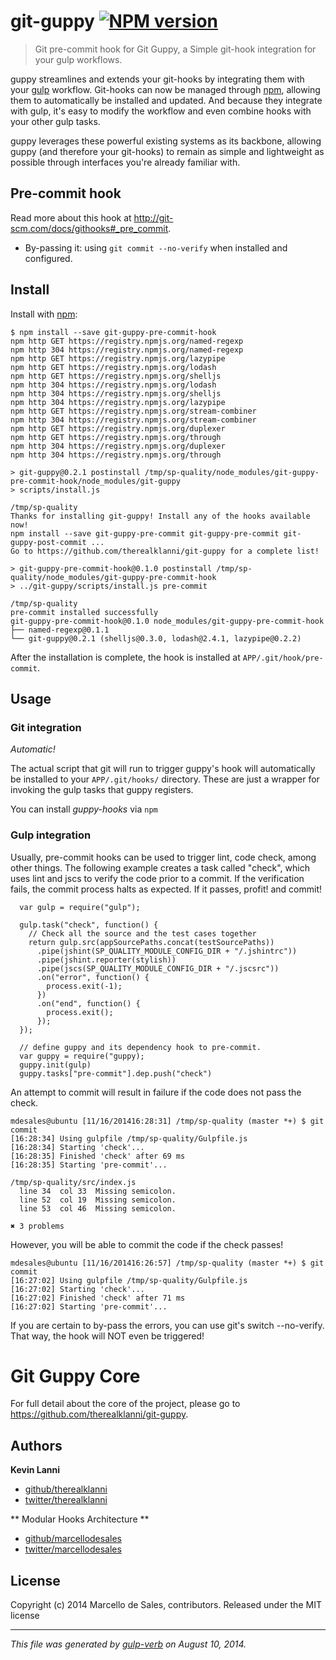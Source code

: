 # git-guppy [![NPM version](https://badge.fury.io/js/git-guppy-pre-commit-hook.png)](http://badge.fury.io/js/git-guppy-pre-commit-hook)

> Git pre-commit hook for Git Guppy, a Simple git-hook integration for your gulp workflows.

guppy streamlines and extends your git-hooks by integrating them with your 
[gulp](http://gulpjs.com) workflow. Git-hooks can now be managed through 
[npm](https://npmjs.org), allowing them to automatically be installed and 
updated. And because they integrate with gulp, it's easy to modify the workflow 
and even combine hooks with your other gulp tasks.

guppy leverages these powerful existing systems as its backbone, allowing guppy
(and therefore your git-hooks) to remain as simple and lightweight as possible
through interfaces you're already familiar with.

## Pre-commit hook

Read more about this hook at http://git-scm.com/docs/githooks#_pre_commit.

* By-passing it: using `git commit --no-verify` when installed and configured.

## Install
Install with [npm](npmjs.org):

```
$ npm install --save git-guppy-pre-commit-hook
npm http GET https://registry.npmjs.org/named-regexp
npm http 304 https://registry.npmjs.org/named-regexp
npm http GET https://registry.npmjs.org/lazypipe
npm http GET https://registry.npmjs.org/lodash
npm http GET https://registry.npmjs.org/shelljs
npm http 304 https://registry.npmjs.org/lodash
npm http 304 https://registry.npmjs.org/shelljs
npm http 304 https://registry.npmjs.org/lazypipe
npm http GET https://registry.npmjs.org/stream-combiner
npm http 304 https://registry.npmjs.org/stream-combiner
npm http GET https://registry.npmjs.org/duplexer
npm http GET https://registry.npmjs.org/through
npm http 304 https://registry.npmjs.org/duplexer
npm http 304 https://registry.npmjs.org/through

> git-guppy@0.2.1 postinstall /tmp/sp-quality/node_modules/git-guppy-pre-commit-hook/node_modules/git-guppy
> scripts/install.js

/tmp/sp-quality
Thanks for installing git-guppy! Install any of the hooks available now!
npm install --save git-guppy-pre-commit git-guppy-pre-commit git-guppy-post-commit ...
Go to https://github.com/therealklanni/git-guppy for a complete list!

> git-guppy-pre-commit-hook@0.1.0 postinstall /tmp/sp-quality/node_modules/git-guppy-pre-commit-hook
> ../git-guppy/scripts/install.js pre-commit

/tmp/sp-quality
pre-commit installed successfully
git-guppy-pre-commit-hook@0.1.0 node_modules/git-guppy-pre-commit-hook
├── named-regexp@0.1.1
└── git-guppy@0.2.1 (shelljs@0.3.0, lodash@2.4.1, lazypipe@0.2.2)
```

After the installation is complete, the hook is installed at `APP/.git/hook/pre-commit`.

## Usage

### Git integration

*Automatic!* 

The actual script that git will run to trigger guppy's hook will automatically be
installed to your `APP/.git/hooks/` directory. These are just a wrapper for invoking 
the gulp tasks that guppy registers.

You can install *guppy-hooks* via `npm` 

### Gulp integration

Usually, pre-commit hooks can be used to trigger lint, code check, among other things. The following example
creates a task called "check", which uses lint and jscs to verify the code prior to a commit. If the verification
fails, the commit process halts as expected. If it passes, profit! and commit!

```
  var gulp = require("gulp");

  gulp.task("check", function() {
    // Check all the source and the test cases together
    return gulp.src(appSourcePaths.concat(testSourcePaths))
      .pipe(jshint(SP_QUALITY_MODULE_CONFIG_DIR + "/.jshintrc"))
      .pipe(jshint.reporter(stylish))
      .pipe(jscs(SP_QUALITY_MODULE_CONFIG_DIR + "/.jscsrc"))
      .on("error", function() {
        process.exit(-1);
      })
      .on("end", function() {
        process.exit();
      });
  });

  // define guppy and its dependency hook to pre-commit.
  var guppy = require("guppy);
  guppy.init(gulp)
  guppy.tasks["pre-commit"].dep.push("check")
```

An attempt to commit will result in failure if the code does not pass the check.

```
mdesales@ubuntu [11/16/201416:28:31] /tmp/sp-quality (master *+) $ git commit
[16:28:34] Using gulpfile /tmp/sp-quality/Gulpfile.js
[16:28:34] Starting 'check'...
[16:28:35] Finished 'check' after 69 ms
[16:28:35] Starting 'pre-commit'...

/tmp/sp-quality/src/index.js
  line 34  col 33  Missing semicolon.
  line 52  col 19  Missing semicolon.
  line 53  col 46  Missing semicolon.

✖ 3 problems
```

However, you will be able to commit the code if the check passes!

```
mdesales@ubuntu [11/16/201416:26:57] /tmp/sp-quality (master *+) $ git commit
[16:27:02] Using gulpfile /tmp/sp-quality/Gulpfile.js
[16:27:02] Starting 'check'...
[16:27:02] Finished 'check' after 71 ms
[16:27:02] Starting 'pre-commit'...
```

If you are certain to by-pass the errors, you can use git's switch --no-verify.
That way, the hook will NOT even be triggered!

# Git Guppy Core

For full detail about the core of the project, please go to https://github.com/therealklanni/git-guppy.

## Authors

**Kevin Lanni**
 
+ [github/therealklanni](https://github.com/therealklanni)
+ [twitter/therealklanni](http://twitter.com/therealklanni) 

** Modular Hooks Architecture **

+ [github/marcellodesales](http://github.com/marcellodesales)
+ [twitter/marcellodesales](http://twitter.com/marcellodesales)

## License
Copyright (c) 2014 Marcello de Sales, contributors.
Released under the MIT license
***

_This file was generated by [gulp-verb](https://github.com/assemble/gulp-verb) on August 10, 2014._

